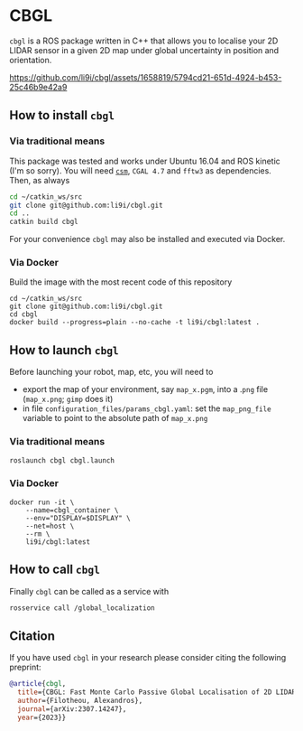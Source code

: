 # CBGL

`cbgl` is a ROS package written in C++ that allows you to localise your 2D
LIDAR sensor in a given 2D map under global uncertainty in position and
orientation.

<!--
Click on the image for a brief demo
[![CBGL in Willowgarage](https://img.youtube.com/vi/DkKdxFNJG4g/maxresdefault.jpg)](https://youtu.be/DkKdxFNJG4g)
-->


https://github.com/li9i/cbgl/assets/1658819/5794cd21-651d-4924-b453-25c46b9e42a9

## How to install `cbgl`

### Via traditional means

This package was tested and works under Ubuntu 16.04 and ROS kinetic (I'm so
sorry). You will need [`csm`](https://github.com/AndreaCensi/csm), `CGAL 4.7`
and `fftw3` as dependencies. Then, as always

```sh
cd ~/catkin_ws/src
git clone git@github.com:li9i/cbgl.git
cd ..
catkin build cbgl
```

For your convenience `cbgl` may also be installed and executed via Docker.

### Via Docker


Build the image with the most recent code of this repository

```
cd ~/catkin_ws/src
git clone git@github.com:li9i/cbgl.git
cd cbgl
docker build --progress=plain --no-cache -t li9i/cbgl:latest .
```


## How to launch `cbgl`

Before launching your robot, map, etc, you will need to

- export the map of your environment, say `map_x.pgm`, into a .`png` file
(`map_x.png`; `gimp` does it)
-  in file `configuration_files/params_cbgl.yaml`: set the `map_png_file`
variable to point to the absolute path of `map_x.png`

### Via traditional means

```sh
roslaunch cbgl cbgl.launch
```

### Via Docker

```
docker run -it \
    --name=cbgl_container \
    --env="DISPLAY=$DISPLAY" \
    --net=host \
    --rm \
    li9i/cbgl:latest
```

## How to call `cbgl`

Finally `cbgl` can be called as a service with

```sh
rosservice call /global_localization
```


## Citation
If you have used `cbgl` in your research please consider citing the following preprint:

```bibtex
@article{cbgl,
  title={CBGL: Fast Monte Carlo Passive Global Localisation of 2D LIDAR Sensor},
  author={Filotheou, Alexandros},
  journal={arXiv:2307.14247},
  year={2023}}
